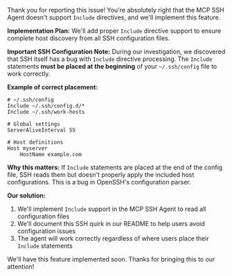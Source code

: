 Thank you for reporting this issue! You're absolutely right that the MCP SSH Agent doesn't support `Include` directives, and we'll implement this feature.

**Implementation Plan:**
We'll add proper `Include` directive support to ensure complete host discovery from all SSH configuration files.

**Important SSH Configuration Note:**
During our investigation, we discovered that SSH itself has a bug with `Include` directive processing. The `Include` statements **must be placed at the beginning** of your `~/.ssh/config` file to work correctly. 

**Example of correct placement:**
```
# ~/.ssh/config
Include ~/.ssh/config.d/*
Include ~/.ssh/work-hosts

# Global settings
ServerAliveInterval 55

# Host definitions
Host myserver
    HostName example.com
```

**Why this matters:**
If `Include` statements are placed at the end of the config file, SSH reads them but doesn't properly apply the included host configurations. This is a bug in OpenSSH's configuration parser.

**Our solution:**
1. We'll implement `Include` support in the MCP SSH Agent to read all configuration files
2. We'll document this SSH quirk in our README to help users avoid configuration issues
3. The agent will work correctly regardless of where users place their `Include` statements

We'll have this feature implemented soon. Thanks for bringing this to our attention!